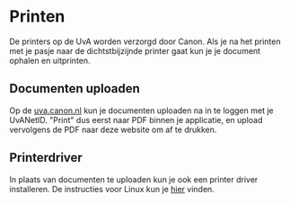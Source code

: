 # Printen

De printers op de UvA worden verzorgd door Canon. Als je na het printen met je pasje naar de dichtstbijzijnde printer gaat kun je je document ophalen en uitprinten.

## Documenten uploaden

Op de [uva.canon.nl](http://uva.canon.nl) kun je documenten uploaden na in te loggen met je UvANetID. "Print" dus eerst naar PDF binnen je applicatie, en upload vervolgens de PDF naar deze website om af te drukken.

## Printerdriver

In plaats van documenten te uploaden kun je ook een printer driver installeren. De instructies voor Linux kun je [hier](https://uva.zendesk.com/hc/en-us/articles/115004029985-Install-the-Follow-Me-printer-Linux-) vinden.
